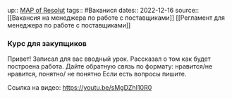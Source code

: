 up:: [MAP of Resolut](MAP%20of%20Resolut.md)
tags:: #Ваканися
dates:: 2022-12-16
source::
[[Вакансия на менеджера по работе с поставщиками]]
[[Регламент для менеджера по работе с поставщиками]]




### Курс для закупщиков
Привет! Записал для вас вводный урок. Рассказал о том как будет построена работа. 
Дайте обратную связь по формату: нравится/не нравится, понятно/ не понятно
Если есть вопросы пишите.

Ссылка на видео: https://youtu.be/sMgDZhI10R0

